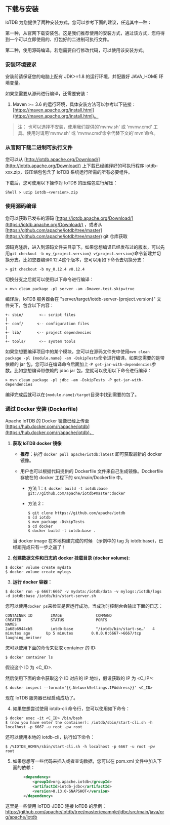 <!--

    Licensed to the Apache Software Foundation (ASF) under one
    or more contributor license agreements.  See the NOTICE file
    distributed with this work for additional information
    regarding copyright ownership.  The ASF licenses this file
    to you under the Apache License, Version 2.0 (the
    "License"); you may not use this file except in compliance
    with the License.  You may obtain a copy of the License at
    
        http://www.apache.org/licenses/LICENSE-2.0
    
    Unless required by applicable law or agreed to in writing,
    software distributed under the License is distributed on an
    "AS IS" BASIS, WITHOUT WARRANTIES OR CONDITIONS OF ANY
    KIND, either express or implied.  See the License for the
    specific language governing permissions and limitations
    under the License.

-->

## 下载与安装

IoTDB 为您提供了两种安装方式，您可以参考下面的建议，任选其中一种：

第一种，从官网下载安装包。这是我们推荐使用的安装方式，通过该方式，您将得到一个可以立即使用的、打包好的二进制可执行文件。

第二种，使用源码编译。若您需要自行修改代码，可以使用该安装方式。

### 安装环境要求

安装前请保证您的电脑上配有 JDK>=1.8 的运行环境，并配置好 JAVA_HOME 环境变量。

如果您需要从源码进行编译，还需要安装：

1. Maven >= 3.6 的运行环境，具体安装方法可以参考以下链接：[https://maven.apache.org/install.html](https://maven.apache.org/install.html)。

> 注： 也可以选择不安装，使用我们提供的'mvnw.sh' 或 'mvnw.cmd' 工具。使用时请用'mvnw.sh' 或 'mvnw.cmd'命令代替下文的'mvn'命令。

### 从官网下载二进制可执行文件

您可以从 [http://iotdb.apache.org/Download/](http://iotdb.apache.org/Download/) 上下载已经编译好的可执行程序 iotdb-xxx.zip，该压缩包包含了 IoTDB 系统运行所需的所有必要组件。

下载后，您可使用以下操作对 IoTDB 的压缩包进行解压：

```
Shell > uzip iotdb-<version>.zip
```

### 使用源码编译

您可以获取已发布的源码 [https://iotdb.apache.org/Download/](https://iotdb.apache.org/Download/) ，或者从 [https://github.com/apache/iotdb/tree/master](https://github.com/apache/iotdb/tree/master) git 仓库获取

源码克隆后，进入到源码文件夹目录下。如果您想编译已经发布过的版本，可以先用`git checkout -b my_{project.version} v{project.version}`命令新建并切换分支。比如您要编译0.12.4这个版本，您可以用如下命令去切换分支：

```shell
> git checkout -b my_0.12.4 v0.12.4
```

切换分支之后就可以使用以下命令进行编译：

```
> mvn clean package -pl server -am -Dmaven.test.skip=true
```

编译后，IoTDB 服务器会在 "server/target/iotdb-server-{project.version}" 文件夹下，包含以下内容：

```
+- sbin/       <-- script files
|
+- conf/      <-- configuration files
|
+- lib/       <-- project dependencies
|
+- tools/      <-- system tools
```

如果您想要编译项目中的某个模块，您可以在源码文件夹中使用`mvn clean package -pl {module.name} -am -DskipTests`命令进行编译。如果您需要的是带依赖的 jar 包，您可以在编译命令后面加上`-P get-jar-with-dependencies`参数。比如您想编译带依赖的 jdbc jar 包，您就可以使用以下命令进行编译：

```shell
> mvn clean package -pl jdbc -am -DskipTests -P get-jar-with-dependencies
```

编译完成后就可以在`{module.name}/target`目录中找到需要的包了。

### 通过 Docker 安装 (Dockerfile)

Apache IoTDB 的 Docker 镜像已经上传至 [https://hub.docker.com/r/apache/iotdb](https://hub.docker.com/r/apache/iotdb)，

1. **获取 IoTDB docker 镜像**

   - **推荐**：执行 `docker pull apache/iotdb:latest` 即可获取最新的 docker 镜像。

   - 用户也可以根据代码提供的 Dockerfile 文件来自己生成镜像。Dockerfile 存放在的 docker 工程下的 src/main/Dockerfile 中。

     - 方法 1：```$ docker build -t iotdb:base git://github.com/apache/iotdb#master:docker```

     - 方法 2：
       ```shell
       $ git clone https://github.com/apache/iotdb
       $ cd iotdb
       $ mvn package -DskipTests
       $ cd docker
       $ docker build -t iotdb:base .
       ```

   当 docker image 在本地构建完成的时候 （示例中的 tag 为 iotdb:base)，已经距完成只有一步之遥了！

2. **创建数据文件和日志的 docker 挂载目录 (docker volume):**
```
$ docker volume create mydata
$ docker volume create mylogs
```
3. **运行 docker 容器：**

```shell
$ docker run -p 6667:6667 -v mydata:/iotdb/data -v mylogs:/iotdb/logs -d iotdb:base /iotdb/bin/start-server.sh
```
您可以使用`docker ps`来检查是否运行成功，当成功时控制台会输出下面的日志：
```
CONTAINER ID        IMAGE               COMMAND                  CREATED             STATUS              PORTS                               NAMES
2a68b6944cb5        iotdb:base          "/iotdb/bin/start-se…"   4 minutes ago       Up 5 minutes        0.0.0.0:6667->6667/tcp              laughing_meitner
```
您可以使用下面的命令来获取 container 的 ID:

```shell
$ docker container ls
```
假设这个 ID 为 <C_ID>.

然后使用下面的命令获取这个 ID 对应的 IP 地址，假设获取的 IP 为 <C_IP>:

```shell
$ docker inspect --format='{{.NetworkSettings.IPAddress}}' <C_ID>
```
现在 IoTDB 服务器已经启动成功了。

4. 如果您想尝试使用 iotdb-cli 命令行，您可以使用如下命令：

```shell
$ docker exec -it <C_ID> /bin/bash
$ (now you have enter the container): /iotdb/sbin/start-cli.sh -h localhost -p 6667 -u root -pw root
```

还可以使用本地的 iotdb-cli，执行如下命令：

```shell
$ /%IOTDB_HOME%/sbin/start-cli.sh -h localhost -p 6667 -u root -pw root
```
5. 如果您想写一些代码来插入或者查询数据，您可以在 pom.xml 文件中加入下面的依赖：

```xml
        <dependency>
            <groupId>org.apache.iotdb</groupId>
            <artifactId>iotdb-jdbc</artifactId>
            <version>0.13.0-SNAPSHOT</version>
        </dependency>
```
这里是一些使用 IoTDB-JDBC 连接 IoTDB 的示例：https://github.com/apache/iotdb/tree/master/example/jdbc/src/main/java/org/apache/iotdb
